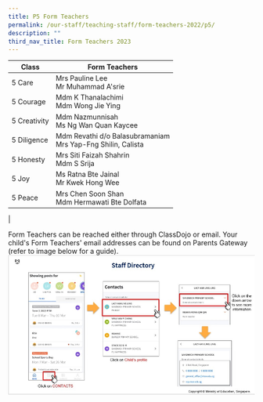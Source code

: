 ```yaml
---
title: P5 Form Teachers
permalink: /our-staff/teaching-staff/form-teachers-2022/p5/
description: ""
third_nav_title: Form Teachers 2023
---
```

| Class| Form Teachers | 
| -------- | -------- |
| 5 Care | Mrs Pauline Lee <br> Mr Muhammad A'srie |
| 5 Courage | Mdm K Thanalachimi <br>Mdm Wong Jie Ying |
| 5 Creativity | Mdm Nazmunnisah <br>Ms Ng Wan Quan Kaycee |
| 5 Diligence | Mdm Revathi d/o Balasubramaniam<br>Mrs Yap-Fng Shilin, Calista |
| 5 Honesty | Mrs Siti Faizah Shahrin <br> Mdm S Srija | 
| 5 Joy | Ms Ratna Bte Jainal <br> Mr Kwek Hong Wee | 
| 5 Peace | Mrs Chen Soon Shan <br>Mdm Hermawati Bte Dolfata  | 
|

Form Teachers can be reached either through ClassDojo or email. Your child's Form Teachers' email addresses can be found on Parents Gateway (refer to image below for a guide).
![](/images/PG-contacts2.jpg)